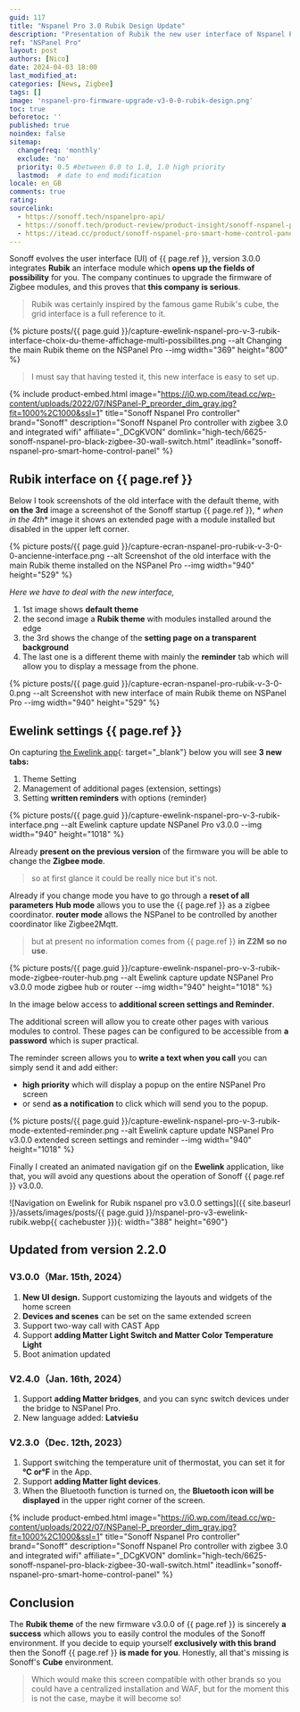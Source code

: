 ```yaml
---
guid: 117
title: "Nspanel Pro 3.0 Rubik Design Update"
description: "Presentation of Rubik the new user interface of Nspanel Pro for a new experience takes areas of Rubik's cube."
ref: "NSPanel Pro"
layout: post
authors: [Nico]
date: 2024-04-03 18:00
last_modified_at: 
categories: [News, Zigbee]
tags: []
image: 'nspanel-pro-firmware-upgrade-v3-0-0-rubik-design.png'
toc: true
beforetoc: ''
published: true
noindex: false
sitemap:
  changefreq: 'monthly'
  exclude: 'no'
  priority: 0.5 #between 0.0 to 1.0, 1.0 high priority
  lastmod:  # date to end modification
locale: en_GB
comments: true
rating:  
sourcelink:
  - https://sonoff.tech/nspanelpro-api/
  - https://sonoff.tech/product-review/product-insight/sonoff-nspanel-pro-version-update-information-and-faq/
  - https://itead.cc/product/sonoff-nspanel-pro-smart-home-control-panel/ref/122/
---
```


Sonoff evolves the user interface (UI) of {{ page.ref }}, version 3.0.0 integrates **Rubik** an interface module which **opens up the fields of possibility** for you. The company continues to upgrade the firmware of Zigbee modules, and this proves that **this company is serious**.

> Rubik was certainly inspired by the famous game Rubik's cube, the grid interface is a full reference to it.

{% picture posts/{{ page.guid }}/capture-ewelink-nspanel-pro-v-3-rubik-interface-choix-du-theme-affichage-multi-possibilites.png --alt Changing the main Rubik theme on the NSPanel Pro --img width="369" height="800" %}

> I must say that having tested it, this new interface is easy to set up.

{% include product-embed.html image="https://i0.wp.com/itead.cc/wp-content/uploads/2022/07/NSPanel-P_preorder_dim_gray.jpg?fit=1000%2C1000&ssl=1" title="Sonoff Nspanel Pro controller" brand="Sonoff" description="Sonoff Nspanel Pro controller with zigbee 3.0 and integrated wifi" affiliate="_DCgKVON" domlink="high-tech/6625-sonoff-nspanel-pro-black-zigbee-30-wall-switch.html" iteadlink="sonoff-nspanel-pro-smart-home-control-panel" %}


## Rubik interface on {{ page.ref }}

Below I took screenshots of the old interface with the default theme, with **on the 3rd** image a screenshot of the Sonoff startup {{ page.ref }}, * *when in the 4th** image it shows an extended page with a module installed but disabled in the upper left corner.

{% picture posts/{{ page.guid }}/capture-ecran-nspanel-pro-rubik-v-3-0-0-ancienne-interface.png --alt Screenshot of the old interface with the main Rubik theme installed on the NSPanel Pro --img width="940" height="529" %}

*Here we have to deal with the new interface,*

1. 1st image shows **default theme**
2. the second image a **Rubik theme** with modules installed around the edge
3. the 3rd shows the change of the **setting page on a transparent background**
4. The last one is a different theme with mainly the **reminder** tab which will allow you to display a message from the phone.

{% picture posts/{{ page.guid }}/capture-ecran-nspanel-pro-rubik-v-3-0-0.png --alt Screenshot with new interface of main Rubik theme on NSPanel Pro --img width="940" height="529" %}

## Ewelink settings {{ page.ref }}

On capturing [the Ewelink app](https://play.google.com/store/apps/details?id=com.coolkit&hl=fr&gl=US){: target="_blank"} below you will see **3 new tabs:**

1. Theme Setting
2. Management of additional pages (extension, settings)
3. Setting **written reminders** with options (reminder)

{% picture posts/{{ page.guid }}/capture-ewelink-nspanel-pro-v-3-rubik-interface.png --alt Ewelink capture update NSPanel Pro v3.0.0 --img width="940" height="1018" %}

Already **present on the previous version** of the firmware you will be able to change the **Zigbee mode**.

> so at first glance it could be really nice but it's not.

Already if you change mode you have to go through a **reset of all parameters**
**Hub mode** allows you to use the {{ page.ref }} as a zigbee coordinator.
**router mode** allows the NSPanel to be controlled by another coordinator like Zigbee2Mqtt.

> but at present no information comes from {{ page.ref }} **in Z2M so no use**.

{% picture posts/{{ page.guid }}/capture-ewelink-nspanel-pro-v-3-rubik-mode-zigbee-router-hub.png --alt Ewelink capture update NSPanel Pro v3.0.0 mode zigbee hub or router --img width="940" height="1018" %}

In the image below access to **additional screen settings and Reminder**.

The additional screen will allow you to create other pages with various modules to control. These pages can be configured to be accessible from **a password** which is super practical.

The reminder screen allows you to **write a text when you call** you can simply send it and add either:

- **high priority** which will display a popup on the entire NSPanel Pro screen
- or send **as a notification** to click which will send you to the popup.

{% picture posts/{{ page.guid }}/capture-ewelink-nspanel-pro-v-3-rubik-mode-extented-reminder.png --alt Ewelink capture update NSPanel Pro v3.0.0 extended screen settings and reminder --img width="940" height="1018" %}

Finally I created an animated navigation gif on the **Ewelink** application, like that, you will avoid any questions about the operation of Sonoff {{ page.ref }} v3.0.0.

![Navigation on Ewelink for Rubik nspanel pro v3.0.0 settings]({{ site.baseurl }}/assets/images/posts/{{ page.guid }}/nspanel-pro-v3-ewelink-rubik.webp{{ cachebuster }}){: width="388" height="690"}

## Updated from version 2.2.0

### V3.0.0（Mar. 15th, 2024）

1. **New UI design.** Support customizing the layouts and widgets of the home screen
2. **Devices and scenes** can be set on the same extended screen
3. Support two-way call with CAST App
4. Support **adding Matter Light Switch and Matter Color Temperature Light**
5. Boot animation updated

### V2.4.0（Jan. 16th, 2024）

1. Support **adding Matter bridges**, and you can sync switch devices under the bridge to NSPanel Pro.
2. New language added: **Latviešu**

### V2.3.0（Dec. 12th, 2023）

1. Support switching the temperature unit of thermostat, you can set it for **℃ or℉** in the App. 
2. Support **adding Matter light devices**.
3. When the Bluetooth function is turned on, the **Bluetooth icon will be displayed** in the upper right corner of the screen.

{% include product-embed.html image="https://i0.wp.com/itead.cc/wp-content/uploads/2022/07/NSPanel-P_preorder_dim_gray.jpg?fit=1000%2C1000&ssl=1" title="Sonoff Nspanel Pro controller" brand="Sonoff" description="Sonoff Nspanel Pro controller with zigbee 3.0 and integrated wifi" affiliate="_DCgKVON" domlink="high-tech/6625-sonoff-nspanel-pro-black-zigbee-30-wall-switch.html" iteadlink="sonoff-nspanel-pro-smart-home-control-panel" %}

## Conclusion

The **Rubik theme** of the new firmware v3.0.0 of {{ page.ref }} is sincerely **a success** which allows you to easily control the modules of the Sonoff environment. If you decide to equip yourself **exclusively with this brand** then the Sonoff {{ page.ref }} **is made for you**. Honestly, all that's missing is Sonoff's **Cube** environment.

> Which would make this screen compatible with other brands so you could have a centralized installation and WAF, but for the moment this is not the case, maybe it will become so!
